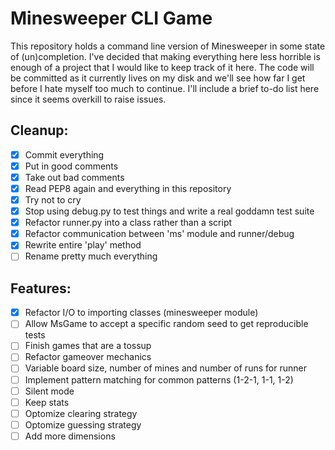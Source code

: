 Minesweeper CLI Game
====================

This repository holds a command line version of Minesweeper in some state of (un)completion. 
I've decided that making everything here less horrible is enough of a project that 
I would like to keep track of it here. 
The code will be committed as it currently lives on my disk and we'll see how far I get
before I hate myself too much to continue.
I'll include a brief to-do list here since it seems overkill to raise issues.

Cleanup:
--------

- [x] Commit everything
- [x] Put in good comments
- [x] Take out bad comments
- [x] Read PEP8 again and everything in this repository
- [x] Try not to cry 
- [x] Stop using debug.py to test things and write a real goddamn test suite
- [x] Refactor runner.py into a class rather than a script
- [x] Refactor communication between 'ms' module and runner/debug 
- [x] Rewrite entire 'play' method
- [ ] Rename pretty much everything

Features:
---------

- [x] Refactor I/O to importing classes (minesweeper module)
- [ ] Allow MsGame to accept a specific random seed to get reproducible tests
- [ ] Finish games that are a tossup
- [ ] Refactor gameover mechanics
- [ ] Variable board size, number of mines and number of runs for runner
- [ ] Implement pattern matching for common patterns (1-2-1, 1-1, 1-2)
- [ ] Silent mode
- [ ] Keep stats
- [ ] Optomize clearing strategy
- [ ] Optomize guessing strategy
- [ ] Add more dimensions
